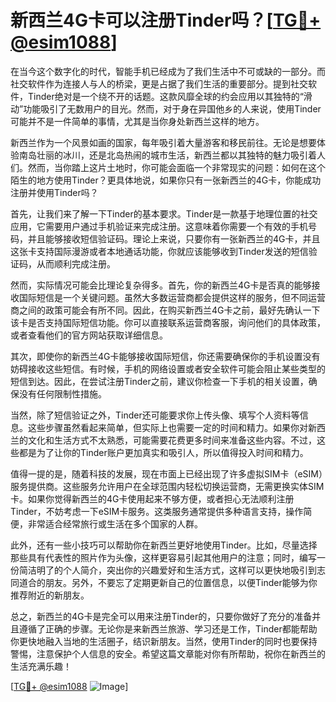 # 新西兰4G卡可以注册Tinder吗？[[TG💪+ @esim1088](https://t.me/s/esim1088)]

在当今这个数字化的时代，智能手机已经成为了我们生活中不可或缺的一部分。而社交软件作为连接人与人的桥梁，更是占据了我们生活的重要部分。提到社交软件，Tinder绝对是一个绕不开的话题。这款风靡全球的约会应用以其独特的“滑动”功能吸引了无数用户的目光。然而，对于身在异国他乡的人来说，使用Tinder可能并不是一件简单的事情，尤其是当你身处新西兰这样的地方。

新西兰作为一个风景如画的国家，每年吸引着大量游客和移民前往。无论是想要体验南岛壮丽的冰川，还是北岛热闹的城市生活，新西兰都以其独特的魅力吸引着人们。然而，当你踏上这片土地时，你可能会面临一个非常现实的问题：如何在这个陌生的地方使用Tinder？更具体地说，如果你只有一张新西兰的4G卡，你能成功注册并使用Tinder吗？

首先，让我们来了解一下Tinder的基本要求。Tinder是一款基于地理位置的社交应用，它需要用户通过手机验证来完成注册。这意味着你需要一个有效的手机号码，并且能够接收短信验证码。理论上来说，只要你有一张新西兰的4G卡，并且这张卡支持国际漫游或者本地通话功能，你就应该能够收到Tinder发送的短信验证码，从而顺利完成注册。

然而，实际情况可能会比理论复杂得多。首先，你的新西兰4G卡是否真的能够接收国际短信是一个关键问题。虽然大多数运营商都会提供这样的服务，但不同运营商之间的政策可能会有所不同。因此，在购买新西兰4G卡之前，最好先确认一下该卡是否支持国际短信功能。你可以直接联系运营商客服，询问他们的具体政策，或者查看他们的官方网站获取详细信息。

其次，即使你的新西兰4G卡能够接收国际短信，你还需要确保你的手机设置没有妨碍接收这些短信。有时候，手机的网络设置或者安全软件可能会阻止某些类型的短信到达。因此，在尝试注册Tinder之前，建议你检查一下手机的相关设置，确保没有任何限制性措施。

当然，除了短信验证之外，Tinder还可能要求你上传头像、填写个人资料等信息。这些步骤虽然看起来简单，但实际上也需要一定的时间和精力。如果你对新西兰的文化和生活方式不太熟悉，可能需要花费更多时间来准备这些内容。不过，这些都是为了让你的Tinder账户更加真实和吸引人，所以值得投入时间和精力。

值得一提的是，随着科技的发展，现在市面上已经出现了许多虚拟SIM卡（eSIM）服务提供商。这些服务允许用户在全球范围内轻松切换运营商，无需更换实体SIM卡。如果你觉得新西兰的4G卡使用起来不够方便，或者担心无法顺利注册Tinder，不妨考虑一下eSIM卡服务。这类服务通常提供多种语言支持，操作简便，非常适合经常旅行或生活在多个国家的人群。

此外，还有一些小技巧可以帮助你在新西兰更好地使用Tinder。比如，尽量选择那些具有代表性的照片作为头像，这样更容易引起其他用户的注意；同时，编写一份简洁明了的个人简介，突出你的兴趣爱好和生活方式，这样可以更快地吸引到志同道合的朋友。另外，不要忘了定期更新自己的位置信息，以便Tinder能够为你推荐附近的新朋友。

总之，新西兰的4G卡是完全可以用来注册Tinder的，只要你做好了充分的准备并且遵循了正确的步骤。无论你是来新西兰旅游、学习还是工作，Tinder都能帮助你更快地融入当地的生活圈子，结识新朋友。当然，使用Tinder的同时也要保持警惕，注意保护个人信息的安全。希望这篇文章能对你有所帮助，祝你在新西兰的生活充满乐趣！

[[TG💪+ @esim1088](https://t.me/s/esim1088) ![Image](https://i.postimg.cc/4NQfJmqS/Snipaste-2025-05-13-00-14-12.png)]